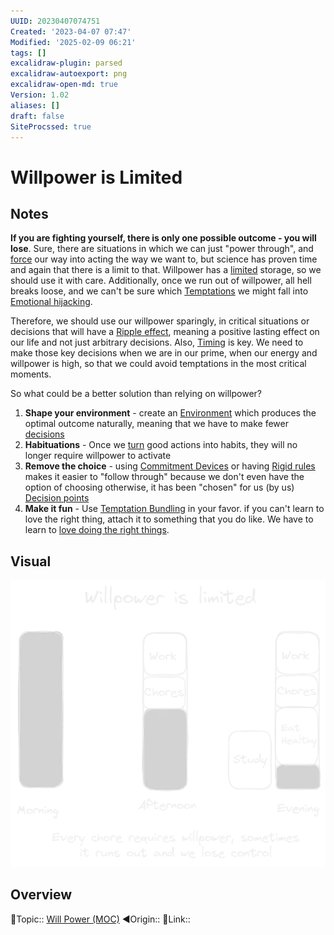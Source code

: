 ```yaml
---
UUID: 20230407074751
Created: '2023-04-07 07:47'
Modified: '2025-02-09 06:21'
tags: []
excalidraw-plugin: parsed
excalidraw-autoexport: png
excalidraw-open-md: true
Version: 1.02
aliases: []
draft: false
SiteProcssed: true
---
```


# Willpower is Limited

## Notes

**If you are fighting yourself, there is only one possible outcome - you will lose**.
Sure, there are situations in which we can just "power through", and [force](/notes/self-control.md) our way into acting the way we want to, but science has proven time and again that there is a limit to that. Willpower has a [limited](/notes/scarcity.md) storage, so we should use it with care. Additionally, once we run out of willpower, all hell breaks loose, and we can't be sure which [Temptations](/notes/procrastination.md) we might fall into [Emotional hijacking](/notes/emotional-hijacking.md).

Therefore, we should use our willpower sparingly, in critical situations or decisions that will have a [Ripple effect](/notes/ripple-effect.md), meaning a positive lasting effect on our life and not just arbitrary decisions. Also, [Timing](/notes/contextual-synergy.md) is key. We need to make those key decisions when we are in our prime, when our energy and willpower is high, so that we could avoid temptations in the most critical moments.

So what could be a better solution than relying on willpower?
1. **Shape your environment** - create an [Environment](/notes/nudge.md) which produces the optimal outcome naturally, meaning that we have to make fewer [decisions](/notes/decision-points.md)
2. **Habituations** - Once we [turn](/notes/habit-formation.md) good actions into habits, they will no longer require willpower to activate
3. **Remove the choice** - using [Commitment Devices](/notes/commitment-devices.md) or having [Rigid rules](/notes/rigid-rules.md) makes it easier to "follow through" because we don't even have the option of choosing otherwise, it has been "chosen" for us (by us) [Decision points](/notes/decision-points.md)
4. **Make it fun** - Use [Temptation Bundling](/notes/temptation-bundling.md) in your favor. if you can't learn to love the right thing, attach it to something that you do like. We have to learn to [love doing the right things](/notes/love-what-is-good.md).

## Visual

![Willpower is Limited.webp](/notes/willpower-is-limited.webp)

## Overview
🔼Topic:: [Will Power (MOC)](/mocs/will-power-moc.md)
◀Origin::
🔗Link::


